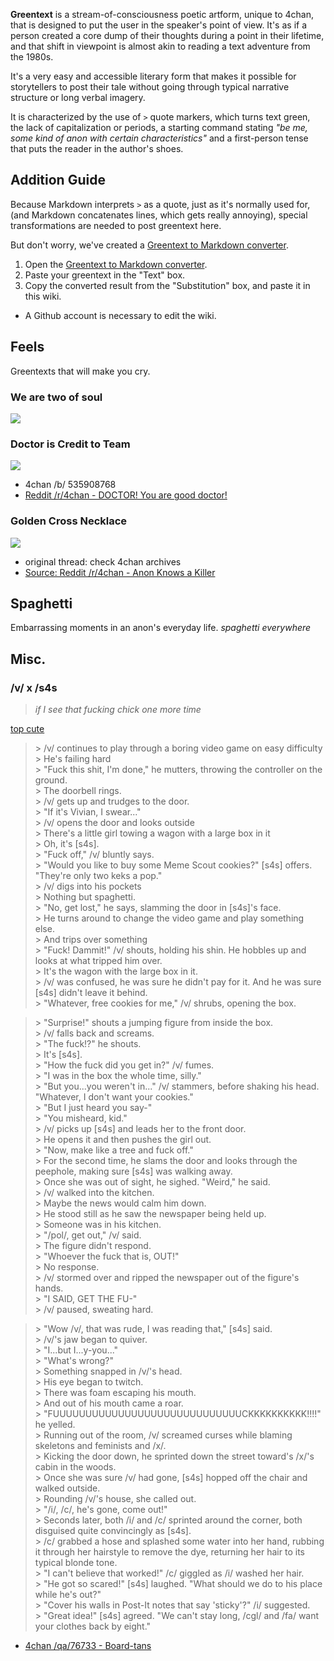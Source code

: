 **Greentext** is a stream-of-consciousness poetic artform, unique to 4chan, that is designed to put the user in the speaker's point of view. It's as if a person created a core dump of their thoughts during a point in their lifetime, and that shift in viewpoint is almost akin to reading a text adventure from the 1980s. 

It's a very easy and accessible literary form that makes it possible for storytellers to post their tale without going through typical narrative structure or long verbal imagery.

It is characterized by the use of `>` quote markers, which turns text green, the lack of capitalization or periods, a starting command stating _"be me, some kind of anon with certain characteristics"_ and a first-person tense that puts the reader in the author's shoes.

## Addition Guide

Because Markdown interprets `>` as a quote, just as it's normally used for, (and Markdown concatenates lines, which gets really annoying), special transformations are needed to post greentext here. 

But don't worry, we've created a [Greentext to Markdown converter](http://www.regexr.com/3aflp).

1. Open the [Greentext to Markdown converter](http://www.regexr.com/3aflp).
2. Paste your greentext in the "Text" box.
3. Copy the converted result from the "Substitution" box, and paste it in this wiki.
  * A Github account is necessary to edit the wiki.

## Feels

Greentexts that will make you cry.

### We are two of soul

[![](http://i3.kym-cdn.com/photos/images/original/000/528/879/f7c.png)](http://i3.kym-cdn.com/photos/images/original/000/528/879/f7c.png)

### Doctor is Credit to Team

[![](http://i.imgur.com/MkUleYM.png)](http://i.imgur.com/MkUleYM.png)

* 4chan /b/ 535908768
* [Reddit /r/4chan - DOCTOR! You are good doctor!](http://www.reddit.com/r/pcmasterrace/comments/2ut3oj/sometimes_it_can_be_lonely_in_the_master_race/coby11w)

### Golden Cross Necklace

[![](http://i.imgur.com/QfMtIh8.jpg)](http://i.imgur.com/QfMtIh8.jpg)

* original thread: check 4chan archives
* [Source: Reddit /r/4chan - Anon Knows a Killer](http://www.reddit.com/r/4chan/comments/1w6ftp/anon_knows_a_killer/)

## Spaghetti

Embarrassing moments in an anon's everyday life. _spaghetti everywhere_

## Misc.

### /v/ x /s4s

> _if I see that fucking chick one more time_

[top cute](http://i.imgur.com/2PB7cTK.jpg)

> \> /v/ continues to play through a boring video game on easy difficulty  
> \> He's failing hard  
> \> "Fuck this shit, I'm done," he mutters, throwing the controller on the ground.  
> \> The doorbell rings.  
> \> /v/ gets up and trudges to the door.  
> \> "If it's Vivian, I swear..."  
> \> /v/ opens the door and looks outside  
> \> There's a little girl towing a wagon with a large box in it  
> \> Oh, it's [s4s].  
> \> "Fuck off," /v/ bluntly says.  
> \> "Would you like to buy some Meme Scout cookies?" [s4s] offers. "They're only two keks a pop."  
> \> /v/ digs into his pockets  
> \> Nothing but spaghetti.  
> \> "No, get lost," he says, slamming the door in [s4s]'s face.  
> \> He turns around to change the video game and play something else.  
> \> And trips over something  
> \> "Fuck! Dammit!" /v/ shouts, holding his shin. He hobbles up and looks at what tripped him over.  
> \> It's the wagon with the large box in it.  
> \> /v/ was confused, he was sure he didn't pay for it. And he was sure [s4s] didn't leave it behind.  
> \> "Whatever, free cookies for me," /v/ shrubs, opening the box.

> \> "Surprise!" shouts a jumping figure from inside the box.  
> \> /v/ falls back and screams.  
> \> "The fuck!?" he shouts.  
> \> It's [s4s].  
> \> "How the fuck did you get in?" /v/ fumes.  
> \> "I was in the box the whole time, silly."  
> \> "But you...you weren't in..." /v/ stammers, before shaking his head. "Whatever, I don't want your cookies."  
> \> "But I just heard you say-"  
> \> "You misheard, kid."  
> \> /v/ picks up [s4s] and leads her to the front door.  
> \> He opens it and then pushes the girl out.  
> \> "Now, make like a tree and fuck off."  
> \> For the second time, he slams the door and looks through the peephole, making sure [s4s] was walking away.  
> \> Once she was out of sight, he sighed. "Weird," he said.  
> \> /v/ walked into the kitchen.  
> \> Maybe the news would calm him down.  
> \> He stood still as he saw the newspaper being held up.  
> \> Someone was in his kitchen.  
> \> "/pol/, get out," /v/ said.  
> \> The figure didn't respond.  
> \> "Whoever the fuck that is, OUT!"  
> \> No response.  
> \> /v/ stormed over and ripped the newspaper out of the figure's hands.  
> \> "I SAID, GET THE FU-"  
> \> /v/ paused, sweating hard.  

> \> "Wow /v/, that was rude, I was reading that," [s4s] said.  
> \> /v/'s jaw began to quiver.  
> \> "I...but I...y-you..."  
> \> "What's wrong?"  
> \> Something snapped in /v/'s head.  
> \> His eye began to twitch.  
> \> There was foam escaping his mouth.  
> \> And out of his mouth came a roar.  
> \> "FUUUUUUUUUUUUUUUUUUUUUUUUUUUUUCKKKKKKKKKK!!!!" he yelled.  
> \> Running out of the room, /v/ screamed curses while blaming skeletons and feminists and /x/.  
> \> Kicking the door down, he sprinted down the street toward's /x/'s cabin in the woods.  
> \> Once she was sure /v/ had gone, [s4s] hopped off the chair and walked outside.  
> \> Rounding /v/'s house, she called out.  
> \> "/i/, /c/, he's gone, come out!"  
> \> Seconds later, both /i/ and /c/ sprinted around the corner, both disguised quite convincingly as [s4s].  
> \> /c/ grabbed a hose and splashed some water into her hand, rubbing it through her hairstyle to remove the dye, returning her hair to its typical blonde tone.  
> \> "I can't believe that worked!" /c/ giggled as /i/ washed her hair.  
> \> "He got so scared!" [s4s] laughed. "What should we do to his place while he's out?"  
> \> "Cover his walls in Post-It notes that say 'sticky'?" /i/ suggested.  
> \> "Great idea!" [s4s] agreed. "We can't stay long, /cgl/ and /fa/ want your clothes back by eight."  

* [4chan /qa/76733 - Board-tans](http://boards.4chan.org/qa/thread/76733/boardtans-thread#p77618)